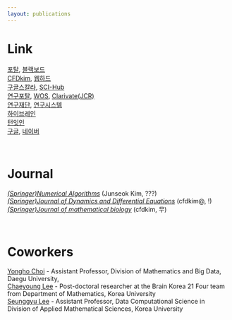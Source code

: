 ```yaml
---
layout: publications
---
```


# Link
[포탈](https://portal.korea.ac.kr/front/Intro.kpd), [블랙보드](https://kulms.korea.ac.kr/) <br>
[CFDkim](https://mathematicians.korea.ac.kr/cfdkim/), [웹하드](http://cfdkimkorea.webhard.co.kr/) <br>
[구글스칼라](https://scholar.google.co.kr/), [SCI-Hub](https://sci-hub.mksa.top/) <br>
[연구포탈](https://rms.korea.ac.kr), [WOS](https://mjl.clarivate.com/home), [Clarivate(JCR)](https://jcr.clarivate.com/jcr/home) <br>
[연구재단](https://www.nrf.re.kr/biz/notice/list?menu_no=362), [연구시스템](https://ernd.nrf.re.kr/index.do) <br>
[하이브레인](https://www.hibrain.net/recruitment) <br>
[턴잇인](https://www.turnitin.com/ko) <br>
[구글](https://www.google.co.kr/), [네이버](https://www.naver.com/)  <br>

<br/>

# Journal
[*(Springer)Numerical Algorithms*](https://www.editorialmanager.com/numa/default.aspx) (Junseok Kim, ???) <br>
[*(Springer)Journal of Dynamics and Differential Equations*](https://www.editorialmanager.com/jdde/default.aspx) (cfdkim@, !) <br>
[*(Springer)Journal of mathematical biology*](https://www.editorialmanager.com/jomb/default.aspx) (cfdkim, 무) <br>




<br/>

# Coworkers
[Yongho Choi](https://sites.google.com/view/yh-choi/) - Assistant Professor, Division of Mathematics and Big Data, Daegu University, <br/>
[Chaeyoung Lee](https://sites.google.com/view/chaeyounglee) - Post-doctoral researcher at the Brain Korea 21 Four team from  Department of Mathematics, Korea University <br/>
[Seunggyu Lee](https://sites.google.com/view/sglee/professor?authuser=0) - Assistant Professor, Data Computational Science in Division of Applied Mathematical Sciences, Korea University  <br/>

